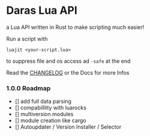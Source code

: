 # Daras Lua API

a Lua API written in Rust to make scripting much easier!

Run a script with
```
luajit <your-script.lua>
```

to suppress file and os access ad `-safe` at the end

Read the [CHANGELOG](./CHANGELOG.md) or the Docs for more Infos

### 1.0.0 Roadmap
- [] add full data parsing
- [] compabilllity with luarocks
- [] multiversion modules
- [] module creation like cargo
- [] Autoupdater / Version Installer / Selector
